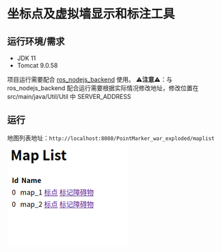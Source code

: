 # 坐标点及虚拟墙显示和标注工具

## 运行环境/需求

- JDK 11
- Tomcat 9.0.58

项目运行需要配合 [ros_nodejs_backend](https://github.com/Steve-Mr/ros_nodejs_backend) 使用。
⚠️**注意**⚠️：与ros_nodejs_backend 配合运行需要根据实际情况修改地址，修改位置在 src/main/java/Util/Util 中 SERVER_ADDRESS

## 运行

地图列表地址：```http://localhost:8080/PointMarker_war_exploded/maplist```
![地图列表](img.png)

